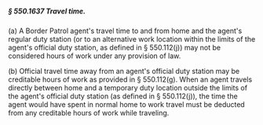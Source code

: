##### § 550.1637 Travel time. #####

(a) A Border Patrol agent's travel time to and from home and the agent's regular duty station (or to an alternative work location within the limits of the agent's official duty station, as defined in § 550.112(j)) may not be considered hours of work under any provision of law.

(b) Official travel time away from an agent's official duty station may be creditable hours of work as provided in § 550.112(g). When an agent travels directly between home and a temporary duty location outside the limits of the agent's official duty station (as defined in § 550.112(j)), the time the agent would have spent in normal home to work travel must be deducted from any creditable hours of work while traveling.